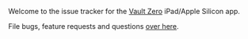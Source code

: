 Welcome to the issue tracker for the [Vault Zero](https://www.vaultzero.app/) iPad/Apple Silicon app.

File bugs, feature requests and questions [over here](https://github.com/rslifka/vault-zero/issues).
